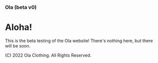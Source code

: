 ### Ola (beta v0)

# Aloha!

This is the beta testing of the Ola website! There's nothing here, but there will be soon.

(C) 2022 Ola Clothing. All Rights Reserved.
